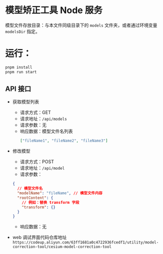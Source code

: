 # 模型矫正工具 Node 服务

模型文件存放目录：与本文件同级目录下的 `models` 文件夹，或者通过环境变量 `modelsDir` 指定。

# 运行：

```bash
pnpm install
pnpm run start
```

## API 接口

- 获取模型列表

  - 请求方式：GET
  - 请求地址：`/api/models`
  - 请求参数：无
  - 响应数据：模型文件名列表
    ```json
    ["fileName1", "fileName2", "fileName3"]
    ```

- 修改模型

  - 请求方式：POST
  - 请求地址：`/api/model`
  - 请求参数：

  ```json
  {
    // 模型文件名
    "modelName": "fileName", // 模型文件内容
    "rootContent": {
      // 例如：替换 transform 字段
      "transform": {}
    }
  }
  ```

  - 响应数据：无

- web 调试界面代码仓库地址 `https://codeup.aliyun.com/63ff1681a0c4722936fcedf1/utility/model-correction-tool/cesium-model-correction-tool`
